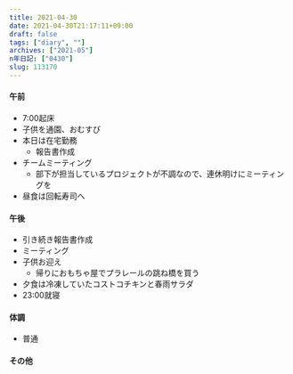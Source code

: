 ```yaml
---
title: 2021-04-30
date: 2021-04-30T21:17:11+09:00
draft: false
tags: ["diary", ""]
archives: ["2021-05"]
n年日記: ["0430"]
slug: 113170
---
```

#### 午前
- 7:00起床
- 子供を通園、おむすび
- 本日は在宅勤務
  - 報告書作成
- チームミーティング
  - 部下が担当しているプロジェクトが不調なので、連休明けにミーティングを
- 昼食は回転寿司へ
#### 午後
- 引き続き報告書作成
- ミーティング
- 子供お迎え
  - 帰りにおもちゃ屋でプラレールの跳ね橋を買う
- 夕食は冷凍していたコストコチキンと春雨サラダ
- 23:00就寝
#### 体調
- 普通
#### その他
